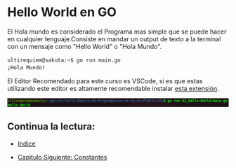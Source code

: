 # Hello World en GO
El Hola mundo es considerado el Programa mas simple que se puede hacer en cualquier lenguaje.Consiste en mandar un output de texto a la terminal con un mensaje como "Hello World" o "Hola Mundo".
```bash
ultirequiem@sakuta:~$ go run main.go
¡Hola Mundo!
```
El Editor Recomendado para este curso es VSCode, si es que estas utilizando este editor es altamente recomendable instalar [esta extensión](https://marketplace.visualstudio.com/items?itemName=golang.go).

<div align="center">
<a href="https://youtu.be/Afq6LN892cY"><img src="./../../img/01-min.png"/></a>
</div>


## Continua la lectura:

- [Indice](./../../README.md)                                                                 

- [Capitulo Siguiente: Constantes](./../02_Constantes)
